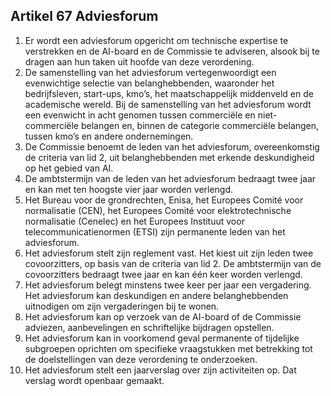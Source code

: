 ## Artikel 67 Adviesforum

1. Er wordt een adviesforum opgericht om technische expertise te verstrekken en de AI-board en de Commissie te adviseren, alsook bij te dragen aan hun taken uit hoofde van deze verordening.
2. De samenstelling van het adviesforum vertegenwoordigt een evenwichtige selectie van belanghebbenden, waaronder het bedrijfsleven, start-ups, kmo’s, het maatschappelijk middenveld en de academische wereld. Bij de samenstelling van het adviesforum wordt een evenwicht in acht genomen tussen commerciële en niet-commerciële belangen en, binnen de categorie commerciële belangen, tussen kmo’s en andere ondernemingen.
3. De Commissie benoemt de leden van het adviesforum, overeenkomstig de criteria van lid 2, uit belanghebbenden met erkende deskundigheid op het gebied van AI.
4. De ambtstermijn van de leden van het adviesforum bedraagt twee jaar en kan met ten hoogste vier jaar worden verlengd.
5. Het Bureau voor de grondrechten, Enisa, het Europees Comité voor normalisatie (CEN), het Europees Comité voor elektrotechnische normalisatie (Cenelec) en het Europees Instituut voor telecommunicatienormen (ETSI) zijn permanente leden van het adviesforum.
6. Het adviesforum stelt zijn reglement vast. Het kiest uit zijn leden twee covoorzitters, op basis van de criteria van lid 2. De ambtstermijn van de covoorzitters bedraagt twee jaar en kan één keer worden verlengd.
7. Het adviesforum belegt minstens twee keer per jaar een vergadering. Het adviesforum kan deskundigen en andere belanghebbenden uitnodigen om zijn vergaderingen bij te wonen.
8. Het adviesforum kan op verzoek van de AI-board of de Commissie adviezen, aanbevelingen en schriftelijke bijdragen opstellen.
9. Het adviesforum kan in voorkomend geval permanente of tijdelijke subgroepen oprichten om specifieke vraagstukken met betrekking tot de doelstellingen van deze verordening te onderzoeken.
10. Het adviesforum stelt een jaarverslag over zijn activiteiten op. Dat verslag wordt openbaar gemaakt.
